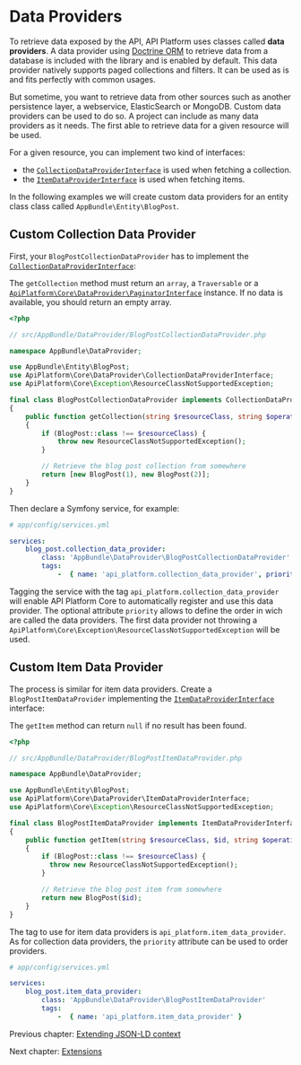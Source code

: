 # Data Providers

To retrieve data exposed by the API, API Platform uses classes called **data providers**. A data provider using [Doctrine
ORM](http://www.doctrine-project.org/projects/orm.html) to retrieve data from a database is included with the library and
is enabled by default. This data provider natively supports paged collections and filters. It can be used as is and fits
perfectly with common usages.

But sometime, you want to retrieve data from other sources such as another persistence layer, a webservice, ElasticSearch
or MongoDB.
Custom data providers can be used to do so. A project can include as many data providers as it needs. The first able to
retrieve data for a given resource will be used.

For a given resource, you can implement two kind of interfaces:

* the [`CollectionDataProviderInterface`](https://github.com/api-platform/core/blob/master/src/DataProvider/CollectionDataProviderInterface.php)
  is used when fetching a collection.
* the [`ItemDataProviderInterface`](https://github.com/api-platform/core/blob/master/src/DataProvider/ItemDataProviderInterface.php)
  is used when fetching items.

In the following examples we will create custom data providers for an entity class class called `AppBundle\Entity\BlogPost`.

## Custom Collection Data Provider

First, your `BlogPostCollectionDataProvider` has to implement the [`CollectionDataProviderInterface`](https://github.com/api-platform/core/blob/master/src/DataProvider/CollectionDataProviderInterface.php):

The `getCollection` method must return an `array`, a `Traversable` or a [`ApiPlatform\Core\DataProvider\PaginatorInterface`](https://github.com/api-platform/core/blob/master/src/DataProvider/PaginatorInterface.php) instance.
If no data is available, you should return an empty array.

```php
<?php

// src/AppBundle/DataProvider/BlogPostCollectionDataProvider.php

namespace AppBundle\DataProvider;

use AppBundle\Entity\BlogPost;
use ApiPlatform\Core\DataProvider\CollectionDataProviderInterface;
use ApiPlatform\Core\Exception\ResourceClassNotSupportedException;

final class BlogPostCollectionDataProvider implements CollectionDataProviderInterface
{
    public function getCollection(string $resourceClass, string $operationName = null)
    {
        if (BlogPost::class !== $resourceClass) {
            throw new ResourceClassNotSupportedException();
        }

        // Retrieve the blog post collection from somewhere
        return [new BlogPost(1), new BlogPost(2)];
    }
}
```

Then declare a Symfony service, for example:

```yaml
# app/config/services.yml

services:
    blog_post.collection_data_provider:
        class: 'AppBundle\DataProvider\BlogPostCollectionDataProvider'
        tags:
            -  { name: 'api_platform.collection_data_provider', priority: 2 }
```

Tagging the service with the tag `api_platform.collection_data_provider` will enable API Platform Core to automatically
register and use this data provider. The optional attribute `priority` allows to define the order in wich are called the
data providers. The first data provider not throwing a `ApiPlatform\Core\Exception\ResourceClassNotSupportedException`
will be used.

## Custom Item Data Provider

The process is similar for item data providers. Create a `BlogPostItemDataProvider` implementing the [`ItemDataProviderInterface`](https://github.com/api-platform/core/blob/master/src/DataProvider/ItemDataProviderInterface.php)
interface:

The `getItem` method can return `null` if no result has been found.

```php
<?php

// src/AppBundle/DataProvider/BlogPostItemDataProvider.php

namespace AppBundle\DataProvider;

use AppBundle\Entity\BlogPost;
use ApiPlatform\Core\DataProvider\ItemDataProviderInterface;
use ApiPlatform\Core\Exception\ResourceClassNotSupportedException;

final class BlogPostItemDataProvider implements ItemDataProviderInterface
{
    public function getItem(string $resourceClass, $id, string $operationName = null, bool $fetchData = false)
    {
        if (BlogPost::class !== $resourceClass) {
          throw new ResourceClassNotSupportedException();
        }

        // Retrieve the blog post item from somewhere
        return new BlogPost($id);
    }
}
```

The tag to use for item data providers is `api_platform.item_data_provider`. As for collection data providers, the `priority`
attribute can be used to order providers.

```yaml
# app/config/services.yml

services:
    blog_post.item_data_provider:
        class: 'AppBundle\DataProvider\BlogPostItemDataProvider'
        tags:
            -  { name: 'api_platform.item_data_provider' }
```

Previous chapter: [Extending JSON-LD context](extending-jsonld-context.md)

Next chapter: [Extensions](extensions.md)

